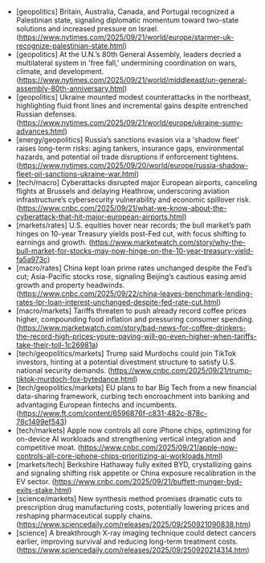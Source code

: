 - [geopolitics] Britain, Australia, Canada, and Portugal recognized a Palestinian state, signaling diplomatic momentum toward two-state solutions and increased pressure on Israel. (https://www.nytimes.com/2025/09/21/world/europe/starmer-uk-recognize-palestinian-state.html)
- [geopolitics] At the U.N.’s 80th General Assembly, leaders decried a multilateral system in 'free fall,' undermining coordination on wars, climate, and development. (https://www.nytimes.com/2025/09/21/world/middleeast/un-general-assembly-80th-anniversary.html)
- [geopolitics] Ukraine mounted modest counterattacks in the northeast, highlighting fluid front lines and incremental gains despite entrenched Russian defenses. (https://www.nytimes.com/2025/09/21/world/europe/ukraine-sumy-advances.html)
- [energy/geopolitics] Russia’s sanctions evasion via a 'shadow fleet' raises long-term risks: aging tankers, insurance gaps, environmental hazards, and potential oil trade disruptions if enforcement tightens. (https://www.nytimes.com/2025/09/20/world/europe/russia-shadow-fleet-oil-sanctions-ukraine-war.html)
- [tech/macro] Cyberattacks disrupted major European airports, canceling flights at Brussels and delaying Heathrow, underscoring aviation infrastructure’s cybersecurity vulnerability and economic spillover risk. (https://www.cnbc.com/2025/09/21/what-we-know-about-the-cyberattack-that-hit-major-european-airports.html)
- [markets/rates] U.S. equities hover near records; the bull market’s path hinges on 10-year Treasury yields post-Fed cut, with focus shifting to earnings and growth. (https://www.marketwatch.com/story/why-the-bull-market-for-stocks-may-now-hinge-on-the-10-year-treasury-yield-fa5a973c)
- [macro/rates] China kept loan prime rates unchanged despite the Fed’s cut; Asia-Pacific stocks rose, signaling Beijing’s cautious easing amid growth and property headwinds. (https://www.cnbc.com/2025/09/22/china-leaves-benchmark-lending-rates-lpr-loan-interest-unchanged-despite-fed-rate-cut.html)
- [macro/markets] Tariffs threaten to push already record coffee prices higher, compounding food inflation and pressuring consumer spending. (https://www.marketwatch.com/story/bad-news-for-coffee-drinkers-the-record-high-prices-youre-paying-will-go-even-higher-when-tariffs-take-their-toll-1c26981a)
- [tech/geopolitics/markets] Trump said Murdochs could join TikTok investors, hinting at a potential divestment structure to satisfy U.S. national security demands. (https://www.cnbc.com/2025/09/21/trump-tiktok-murdoch-fox-bytedance.html)
- [tech/geopolitics/markets] EU plans to bar Big Tech from a new financial data-sharing framework, curbing tech encroachment into banking and advantaging European fintechs and incumbents. (https://www.ft.com/content/6596876f-c831-482c-878c-78c1499ef543)
- [tech/markets] Apple now controls all core iPhone chips, optimizing for on-device AI workloads and strengthening vertical integration and competitive moat. (https://www.cnbc.com/2025/09/21/apple-now-controls-all-core-iphone-chips-prioritizing-ai-workloads.html)
- [markets/tech] Berkshire Hathaway fully exited BYD, crystallizing gains and signaling shifting risk appetite or China exposure recalibration in the EV sector. (https://www.cnbc.com/2025/09/21/buffett-munger-byd-exits-stake.html)
- [science/markets] New synthesis method promises dramatic cuts to prescription drug manufacturing costs, potentially lowering prices and reshaping pharmaceutical supply chains. (https://www.sciencedaily.com/releases/2025/09/250921090838.htm)
- [science] A breakthrough X-ray imaging technique could detect cancers earlier, improving survival and reducing long-term treatment costs. (https://www.sciencedaily.com/releases/2025/09/250920214314.htm)